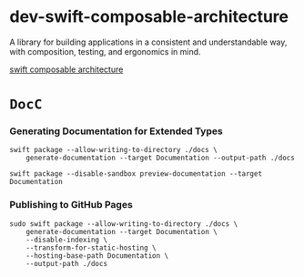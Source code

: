 # dev-swift-composable-architecture
A library for building applications in a consistent and understandable way, with composition, testing, and ergonomics in mind.

[swift composable architecture](https://github.com/pointfreeco/swift-composable-architecture)

# ``DocC``

### Generating Documentation for Extended Types


```
swift package --allow-writing-to-directory ./docs \
    generate-documentation --target Documentation --output-path ./docs
```

```
swift package --disable-sandbox preview-documentation --target Documentation
```

### Publishing to GitHub Pages

```
sudo swift package --allow-writing-to-directory ./docs \
    generate-documentation --target Documentation \
    --disable-indexing \
    --transform-for-static-hosting \
    --hosting-base-path Documentation \
    --output-path ./docs
```
